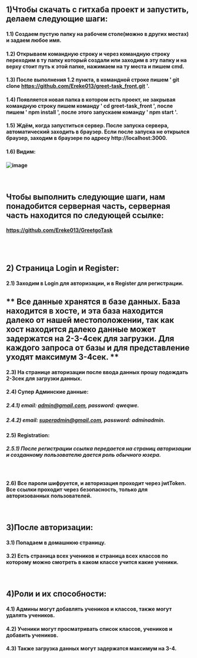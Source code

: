 ## 1)Чтобы скачать с гитхаба проект и запустить, делаем следующие шаги:
#### 1.1) Создаем пустую папку на рабочем столе(можно в других местах) и задаем любое имя.
#### 1.2) Открываем командную строку и через командную строку переходим в ту папку который создали или заходим в эту папку и на верху стоит путь к этой папке, нажимаем на ту места и пишем cmd.
#### 1.3) После выполнения 1.2 пункта, в командной строке пишем ' git clone https://github.com/Ereke013/greet-task_front.git '.
#### 1.4) Появляется новая папка в котором есть проект, не закрывая командную строку пишем команду ' cd greet-task_front ', после пишем ' npm install ', после этого запускаем команду ' npm start '.
#### 1.5) Ждём, когда запуститься сервер. После запуска сервера, автоматический заходить в браузер. Если после запуска не открылся браузер, заходим в браузере по адресу http://localhost:3000.
#### 1.6) Видим: 
#### ![image](https://user-images.githubusercontent.com/51377709/118414553-157a0f00-b6c7-11eb-9695-15607b3c6f54.png)
<br />

## Чтобы выполнить следующие шаги, нам понадобится серверная часть, серверная часть находится по следующей ссылке:
#### https://github.com/Ereke013/GreetgoTask

<br />

<br />

## 2) Страница Login и Register:
#### 2.1) Заходим в Login для авторизации, и в Register для регистрации.


## ** Все данные хранятся в базе данных. База находится в хосте, и эта база находится далеко от нашей местоположении, так как хост находится далеко данные может задержатся на 2-3-4сек для загрузки. Для каждого запроса от базы и для представление уходят максимум 3-4сек. **

#### 2.3) На странице авторизации после ввода данных прошу подождать 2-3сек для загрузки данных.
#### 2.4) Супер Админские данные:
##### 2.4.1) email: admin@gmail.com, password: qweqwe.
##### 2.4.2) email: superadmin@gmail.com, password: adminadmin.

#### 2.5) Registration:
##### 2.5.1) После регистрации ссылка передается на страниц авторизации и созданному пользователю дается роль обычного юзера.

<br />

#### 2.6) Все пароли шифруется, и авторизация проходит через jwtToken. Все ссылки проходит через безопасность, только для авторизованных пользователей.

<br />

## 3)После авторизации:
#### 3.1) Попадаем в домашнюю страницу.
#### 3.2) Есть страница всех учеников и страница всех классов по которому можно смотреть в каком классе учится какие ученики.

<br />

## 4)Роли и их способности:
#### 4.1) Админы могут добавлять учеников и классов, также могут удалять учеников.
#### 4.2) Ученики могут просматривать список классов, учеников и добавить учеников.
#### 4.3) Также загрузка данных могут задержатся максимум на 3-4.
